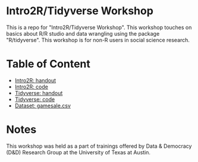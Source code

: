 # Intro2R/Tidyverse Workshop
This is a repo for "Intro2R/Tidyverse Workshop". This workshop touches on basics about R/R studio and data wrangling using the package "R/tidyverse". This workshop is for non-R users in social science research.
# Table of Content
* [Intro2R: handout](https://github.com/binchen19/intro2R-tidyverse-workshop/blob/main/intro2R_handout.pdf)
* [Intro2R: code](https://github.com/binchen19/intro2R-tidyverse-workshop/blob/main/intro2r-incomplete.Rmd)
* [Tidyverse: handout](https://github.com/binchen19/intro2R-tidyverse-workshop/blob/main/tidyverse_handout.html)
* [Tidyverse: code](https://github.com/binchen19/intro2R-tidyverse-workshop/blob/main/tidyverse_complete.Rmd)
* [Dataset: gamesale.csv](https://github.com/binchen19/intro2R-tidyverse-workshop/blob/main/gamesale.csv)
# Notes
This workshop was held as a part of trainings offered by Data & Democracy (D&D) Research Group at the University of Texas at Austin.
